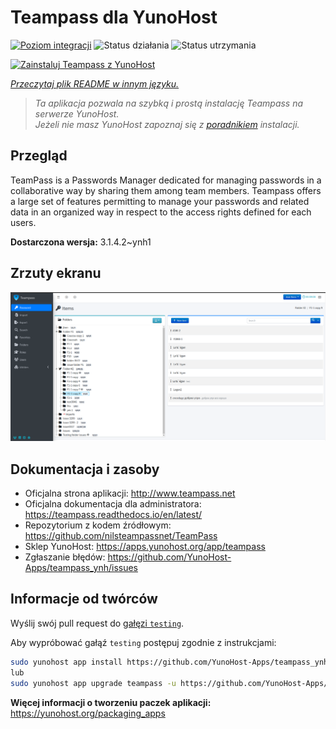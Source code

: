 <!--
To README zostało automatycznie wygenerowane przez <https://github.com/YunoHost/apps/tree/master/tools/readme_generator>
Nie powinno być ono edytowane ręcznie.
-->

# Teampass dla YunoHost

[![Poziom integracji](https://apps.yunohost.org/badge/integration/teampass)](https://ci-apps.yunohost.org/ci/apps/teampass/)
![Status działania](https://apps.yunohost.org/badge/state/teampass)
![Status utrzymania](https://apps.yunohost.org/badge/maintained/teampass)

[![Zainstaluj Teampass z YunoHost](https://install-app.yunohost.org/install-with-yunohost.svg)](https://install-app.yunohost.org/?app=teampass)

*[Przeczytaj plik README w innym języku.](./ALL_README.md)*

> *Ta aplikacja pozwala na szybką i prostą instalację Teampass na serwerze YunoHost.*  
> *Jeżeli nie masz YunoHost zapoznaj się z [poradnikiem](https://yunohost.org/install) instalacji.*

## Przegląd

TeamPass is a Passwords Manager dedicated for managing passwords in a collaborative way by sharing them among team members.
Teampass offers a large set of features permitting to manage your passwords and related data in an organized way in respect to the access rights defined for each users.


**Dostarczona wersja:** 3.1.4.2~ynh1

## Zrzuty ekranu

![Zrzut ekranu z Teampass](./doc/screenshots/screenshot.png)

## Dokumentacja i zasoby

- Oficjalna strona aplikacji: <http://www.teampass.net>
- Oficjalna dokumentacja dla administratora: <https://teampass.readthedocs.io/en/latest/>
- Repozytorium z kodem źródłowym: <https://github.com/nilsteampassnet/TeamPass>
- Sklep YunoHost: <https://apps.yunohost.org/app/teampass>
- Zgłaszanie błędów: <https://github.com/YunoHost-Apps/teampass_ynh/issues>

## Informacje od twórców

Wyślij swój pull request do [gałęzi `testing`](https://github.com/YunoHost-Apps/teampass_ynh/tree/testing).

Aby wypróbować gałąź `testing` postępuj zgodnie z instrukcjami:

```bash
sudo yunohost app install https://github.com/YunoHost-Apps/teampass_ynh/tree/testing --debug
lub
sudo yunohost app upgrade teampass -u https://github.com/YunoHost-Apps/teampass_ynh/tree/testing --debug
```

**Więcej informacji o tworzeniu paczek aplikacji:** <https://yunohost.org/packaging_apps>
